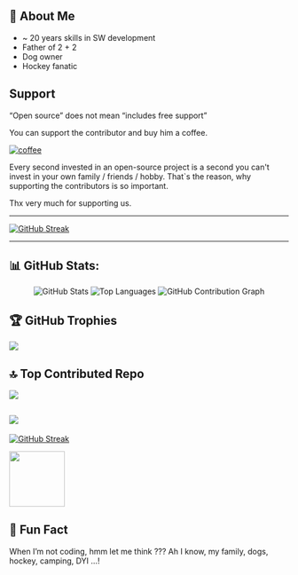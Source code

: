 ## 🌟 About Me  

- ~ 20 years skills in SW development
- Father of 2 + 2
- Dog owner
- Hockey fanatic

## Support

“Open source” does not mean “includes free support”

You can support the contributor and buy him a coffee.

[![coffee](https://www.buymeacoffee.com/assets/img/custom_images/black_img.png)](https://www.buymeacoffee.com/mpokornyetm) 

Every second invested in an open-source project is a second you can't invest in your own family / friends / hobby.
That`s the reason, why supporting the contributors is so important.

Thx very much for supporting us.

---

[![GitHub Streak](https://github-readme-streak-stats.herokuapp.com?user=mPokornyETM&theme=rose&hide_border=true)](https://git.io/streak-stats)

---

## 📊 GitHub Stats:
<div align="center">
  <img src="https://github-readme-stats.vercel.app/api?username=mPokornyETM&show_icons=true&theme=radical" alt="GitHub Stats" />
  <img src="https://github-readme-stats.vercel.app/api/top-langs/?username=mPokornyETM&layout=compact&theme=radical" alt="Top Languages" />
  <img src="https://github-readme-activity-graph.vercel.app/graph?username=mPokornyETM&theme=github-dark" alt="GitHub Contribution Graph" />
</div>

## 🏆 GitHub Trophies
![](https://github-profile-trophy.vercel.app/?username=mPokornyETM&theme=holi&no-frame=false&no-bg=false&margin-w=4)

## 🔝 Top Contributed Repo
![](https://github-contributor-stats.vercel.app/api?username=mPokornyETM&limit=5&theme=rose&combine_all_yearly_contributions=true)

## [![](https://visitcount.itsvg.in/api?id=birucodeastromer&label=Commits%20watchers&color=5&icon=0&pretty=true)](https://visitcount.itsvg.in)

[![GitHub Streak](https://streak-stats.demolab.com/?user=mPokornyETM)](https://git.io/streak-stats)


<img src="https://user-images.githubusercontent.com/74038190/216654136-2b97900b-59ee-45c5-87bb-0c359e31dd2f.gif" width="100">

## 🎨 Fun Fact

When I’m not coding, hmm let me think ??? Ah I know, my family, dogs, hockey, camping, DYI ...!
